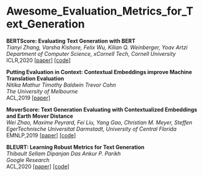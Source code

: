 # Awesome_Evaluation_Metrics_for_Text_Generation

**BERTScore: Evaluating Text Generation with BERT**   
*Tianyi Zhang, Varsha Kishore, Felix Wu, Kilian Q. Weinberger, Yoav Artzi*   
*Department of Computer Science,  xCornell Tech, Cornell University*     
ICLR,2020 [[paper]](https://arxiv.org/abs/1904.09675) [[code]](https://github.com/Tiiiger/bert_score)    


**Putting Evaluation in Context: Contextual Embeddings improve Machine Translation Evaluation**   
*Nitika Mathur Timothy Baldwin Trevor Cohn*    
*The University of Melbourne*   
ACL,2019 [[paper]](https://www.aclweb.org/anthology/P19-1269/)    


**MoverScore: Text Generation Evaluating with Contextualized Embeddings and Earth Mover Distance**  
*Wei Zhao, Maxime Peyrard, Fei Liu, Yang Gao, Christian M. Meyer, Steffen*       
*EgerTechnische Universitat Darmstadt, University of Central Florida*    
EMNLP,2019 [[paper]](https://arxiv.org/abs/1909.02622) [[code]](https://github.com/AIPHES/emnlp19-moverscore)    


**BLEURT: Learning Robust Metrics for Text Generation**   
*Thibault Sellam Dipanjan Das Ankur P. Parikh*     
*Google Research*     
ACL,2020 [[paper]](https://arxiv.org/abs/2004.04696) [[code]](https://github.com/google-research/bleurt)   
